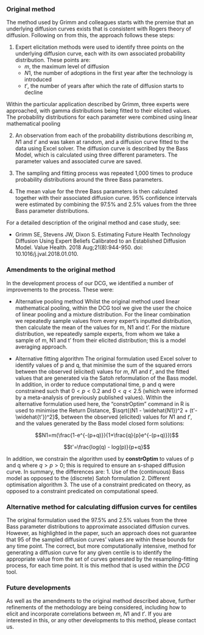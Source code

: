 ### Original method
The method used by Grimm and colleagues starts with the premise that an underlying diffusion curves exists that is consistent with Rogers theory of diffusion.
Following on from this, the approach follows these steps:
	
1. Expert elicitation methods were used to identify three points on the underlying diffusion curve, each with its own associated probability distribution.  These points are:
	- $m$, the maximum level of diffusion
	- $N1$, the number of adoptions in the first year after the technology is introduced
	- $t'$, the number of years after which the rate of diffusion starts to decline
	

  Within the particular application described by Grimm, three experts were approached, with gamma distributions being fitted to their elicited values.  The probability distributions for each parameter were combined using linear mathematical pooling 
	
2. An observation from each of the probability distributions describing $m$, $N1$ and $t'$ and  was taken at random, and a diffusion curve fitted to the data using Excel solver.  The diffusion curve is described by the Bass Model, which is calculated using three different parameters.  The parameter values and associated curve are saved.
	
3. The sampling and fitting process was repeated 1,000 times to produce probability distributions around the three Bass parameters.

4. The mean value for the three Bass parameters is then calculated together with their associated diffusion curve.  $95\%$ confidence intervals were estimated by combining the $97.5\%$ and $2.5\%$ values from the three Bass parameter distributions.

For a detailed description of the original method and case study, see:
- Grimm SE, Stevens JW, Dixon S.  Estimating Future Health Technology Diffusion Using Expert Beliefs Calibrated to an Established Diffusion Model.  Value Health. 2018 Aug;21(8):944-950. doi: 10.1016/j.jval.2018.01.010.


### Amendments to the original method
In the development process of our DCG, we identified a number of improvements to the process.  These were:

- Alternative pooling method
  Whilst the original method used linear mathematical pooling, within the DCG tool we give the user the choice of linear pooling and a mixture distribution.  For the linear combination we repeatedly sample values from every expert’s inputted distribution, then calculate the mean of the values for m, N1 and t’.  For the mixture distribution, we repeatedly sample experts, from whom we take a sample of m, N1 and t’ from their elicited distribution; this is a model averaging approach. 

- Alternative fitting algorithm
  The original formulation used Excel solver to identify values of p and q, that minimise the sum of the squared errors between the observed (elicited) values for $m$, $N1$ and $t'$, and the fitted values that are generated via the Satoh reformulation of the Bass model.  In addition, in order to reduce computational time, p and q were constrained such that $0<p<0.2$ and $0<q<2.5$ (which were informed by a meta-analysis of previously published values).
Within the alternative formulation used here, the “constrOptim” command in R is used to minimise the Return Distance, $\sqrt{(N1 - \widehat{N1})^2 + (t'-\widehat{t'})^2}$, between the observed (elicited) values for $N1$ and $t'$, and the values generated by the Bass model closed form solutions:
	
	$$N1=m(\frac{1-e^{-(p+q)}}{1+\frac{q}{p}e^{-(p+q)}})$$
	
	$$t'=\frac{log(q) - log(p)}{p+q}$$

	
In addition, we constrain the algorithm used by **constrOptim** to values of p and q where $q>p>0$; this is required to ensure an s-shaped diffusion curve.
In summary, the differences are:
	1. Use of the (continuous) Bass model as opposed to the (discrete) Satoh formulation
	2. Different optimisation algorithm
	3. The use of a constraint predicated on theory, as opposed to a constraint predicated on computational speed.


### Alternative method for calculating diffusion curves for centiles
The original formulation used the $97.5\%$ and $2.5\%$ values from the three Bass parameter distributions to approximate associated diffusion curves.  However, as highlighted in the paper, such an approach does not guarantee that $95%$ of the sampled diffusion curves’ values are within these bounds for any time point.  The correct, but more computationally intensive, method for generating a diffusion curve for any given centile is to identify the appropriate value from the set of curves generated by the resampling-fitting process, for each time point.  It is this method that is used within the  *DCG* tool.

### Future developments
As well as the amendments to the original method described above, further refinements of the methodology are being considered, including how to elicit and incorporate correlations between $m$, $N1$ and $t'$.
If you are interested in this, or any other developments to this method, please contact us.
